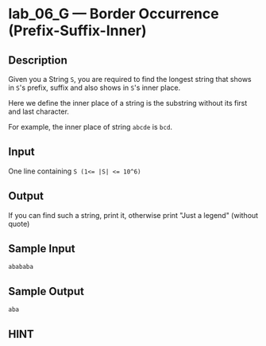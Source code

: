 # lab_06_G — Border Occurrence (Prefix-Suffix-Inner)

## Description

Given you a String `S`, you are required to find the longest string that shows in `S`'s prefix, suffix and also shows in `S`'s inner place.

Here we define the inner place of a string is the substring without its first and last character.

For example, the inner place of string `abcde` is `bcd`.

## Input

One line containing `S (1<= |S| <= 10^6)`

## Output

If you can find such a string, print it, otherwise print "Just a legend" (without quote)

## Sample Input

```log
abababa
```

## Sample Output

```log
aba
```

## HINT
